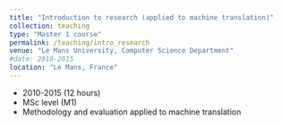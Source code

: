 ```yaml
---
title: "Introduction to research (applied to machine translation)"
collection: teaching
type: "Master 1 course"
permalink: /teaching/intro_research
venue: "Le Mans University, Computer Science Department"
#date: 2010-2015
location: "Le Mans, France"
---
```


* 2010-2015 (12 hours)
* MSc level (M1)
* Methodology and evaluation applied to machine translation

